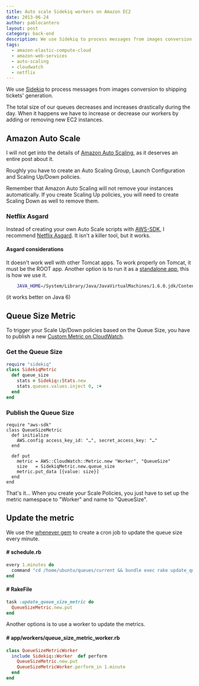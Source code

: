 ```yaml
---
title: Auto scale Sidekiq workers on Amazon EC2
date: 2013-06-24
author: pablocantero
layout: post
category: back-end
description: We use Sidekiq to process messages from images conversion to shipping tickets' generation...
tags:
  - amazon-elastic-compute-cloud
  - amazon-web-services
  - auto-scaling
  - cloudwatch
  - netflix
---
```

We use [Sidekiq](https://github.com/mperham/sidekiq) to process messages from images conversion to shipping tickets' generation.

The total size of our queues decreases and increases drastically during the day. When it happens we have to increase or decrease our workers by adding or removing new EC2 instances.

## Amazon Auto Scale

I will not get into the details of [Amazon Auto Scaling](http://aws.amazon.com/autoscaling/), as it deserves an entire post about it.

Roughly you have to create an Auto Scaling Group, Launch Configuration and Scaling Up/Down policies.

Remember that Amazon Auto Scaling will not remove your instances automatically. If you create Scaling Up policies, you will need to create Scaling Down as well to remove them.

### Netflix Asgard

Instead of creating your own Auto Scale scripts with [AWS-SDK](http://aws.amazon.com/sdkforruby/), I recommend [Netflix Asgard](https://github.com/Netflix/asgard). It isn't a killer tool, but it works.

#### Asgard considerations

It doesn't work well with other Tomcat apps. To work properly on Tomcat, it must be the ROOT app. Another option is to run it as a [standalone app](https://github.com/Netflix/asgard/wiki/Quick-Start-Guide), this is how we use it.

``` bash
    JAVA_HOME=/System/Library/Java/JavaVirtualMachines/1.6.0.jdk/Contents/Home java -Xmx1024M -XX:MaxPermSize=128m -jar asgard-standalone.jar "" localhost 8888
```

(it works better on Java 6)

## Queue Size Metric

To trigger your Scale Up/Down policies based on the Queue Size, you have to publish a new [Custom Metric on CloudWatch](http://docs.aws.amazon.com/AmazonCloudWatch/latest/DeveloperGuide/publishingMetrics.html).

### Get the Queue Size

``` ruby
require "sidekiq"
class SidekiqMetric
  def queue_size
    stats = Sidekiq::Stats.new
    stats.queues.values.inject 0, :+
  end
end
```
### Publish the Queue Size

```
require "aws-sdk"
class QueueSizeMetric
  def initialize
    AWS.config access_key_id: "…", secret_access_key: "…"
  end

  def put
    metric = AWS::CloudWatch::Metric.new "Worker", "QueueSize"
    size   = SidekiqMetric.new.queue_size
    metric.put_data [{value: size}]
  end
end
```

That's it… When you create your Scale Policies, you just have to set up the metric namespace to "Worker" and name to "QueueSize".

## Update the metric

We use the [whenever gem](https://github.com/javan/whenever) to create a cron job to update the queue size every minute.

#### \# schedule.rb

</code>

``` ruby
every 1.minutes do
  command "cd /home/ubuntu/queues/current && bundle exec rake update_queue_size_metric"
end
```

#### \# RakeFile

```ruby
task :update_queue_size_metric do
  QueueSizeMetric.new.put
end
```

Another options is to use a worker to update the metrics.

#### \# app/workers/queue\_size\_metric_worker.rb

```ruby
class QueueSizeMetricWorker
  include Sidekiq::Worker  def perform
    QueueSizeMetric.new.put
    QueueSizeMetricWorker.perform_in 1.minute
  end
end
```
